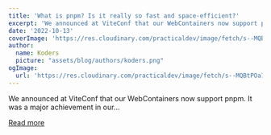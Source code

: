 ```yaml
---
title: 'What is pnpm? Is it really so fast and space-efficient?'
excerpt: 'We announced at ViteConf that our WebContainers now support pnpm. It was a major achievement in our...'
date: '2022-10-13'
coverImage: 'https://res.cloudinary.com/practicaldev/image/fetch/s--MQBtPOa7--/c_imagga_scale,f_auto,fl_progressive,h_420,q_auto,w_1000/https://dev-to-uploads.s3.amazonaws.com/uploads/articles/som5fal8xwhbxgfbkxlj.png'
author:
  name: Koders
  picture: "assets/blog/authors/koders.png"
ogImage:
  url: 'https://res.cloudinary.com/practicaldev/image/fetch/s--MQBtPOa7--/c_imagga_scale,f_auto,fl_progressive,h_420,q_auto,w_1000/https://dev-to-uploads.s3.amazonaws.com/uploads/articles/som5fal8xwhbxgfbkxlj.png'
---
```


We announced at ViteConf that our WebContainers now support pnpm. It was a major achievement in our...

[Read more](https://dev.to/stackblitz/what-is-pnpm-and-is-it-really-so-fast-and-space-efficient-29la)
